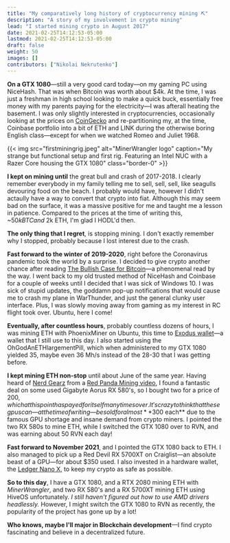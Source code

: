 ```yaml
---
title: "My comparatively long history of cryptocurrency mining ⛏"
description: "A story of my involvement in crypto mining"
lead: "I started mining crypto in August 2017"
date: 2021-02-25T14:12:53-05:00
lastmod: 2021-02-25T14:12:53-05:00
draft: false
weight: 50
images: []
contributors: ["Nikolai Nekrutenko"]
---
```


**On a GTX 1080**—still a very good card today—on my gaming PC using NiceHash. That was when Bitcoin was worth about $4k. At the time, I was just a freshman in high school looking to make a quick buck, essentially free money with my parents paying for the electricity—I was afterall heating the basement. I was only slightly interested in cryptocurrencies, occasionally looking at the prices on [CoinGecko](https://www.coingecko.com/en) and re-partitioning my, at the time, Coinbase portfolio into a bit of ETH and LINK during the otherwise boring English class—except for when we watched Romeo and Juliet 1968.

{{< img src="firstminingrig.jpeg" alt="MinerWrangler logo" caption="My strange but functional setup and first rig. Featuring an Intel NUC with a Razer Core housing the GTX 1080" class="border-0" >}}

**I kept on mining until** the great bull and crash of 2017-2018. I clearly remember everybody in my family telling me to sell, sell, sell, like seagulls devouring food on the beach. I probably would have, however I didn't actaully have a way to convert that crypto into fiat. Although this may seem bad on the surface, it was a massive positive for me and taught me a lesson in patience. Compared to the prices at the time of writing this, ~$50k BTC and ~$2k ETH, I'm glad I HODL'd then.

**The only thing that I regret**, is stopping mining. I don't exactly remember why I stopped, probably because I lost interest due to the crash.

**Fast forward to the winter of 2019-2020**, right before the Coronavirus pandemic took the world by a surprise. I decided to give crypto another chance after reading [The Bullish Case for Bitcoin](https://vijayboyapati.medium.com/the-bullish-case-for-bitcoin-6ecc8bdecc1)—a phenomenal read by the way. I went back to my old trusted method of NiceHash and Coinbase for a couple of weeks until I decided that I was sick of Windows 10. I was sick of stupid updates, the goddamn pop-up notifications that would cause me to crash my plane in WarThunder, and just the general clunky user interface. Plus, I was slowly moving away from gaming as my interest in RC flight took over. Ubuntu, here I come!

**Eventually, after countless hours**, probably countless dozens of hours, I was mining ETH with PhoenixMiner on Ubuntu, this time to [Exodus wallet](https://www.exodus.com/)—a wallet that I still use to this day. I also started using the OhGodAnETHlargementPill, which when administered to my GTX 1080 yielded 35, maybe even 36 Mh/s instead of the 28-30 that I was getting before.

**I kept mining ETH non-stop** until about June of the same year. Having heard of [Nerd Gearz](https://nerdgearz.com/) from a [Red Panda Mining video](https://www.youtube.com/channel/UCAGsnTCpw7pvhR4RAlEQGzg), I found a fantastic deal on some used Gigabyte Aorus RX 580's, so I bought two for a price of $200, which at this point has payed for itself many times over. It's crazy to think that these gpus can—at the time of writing—be sold for almost **$300 each** due to the famous GPU shortage and insane demand from crypto miners. I pointed the two RX 580s to mine ETH, while I switched the GTX 1080 over to RVN, and was earning about 50 RVN each day!

**Fast forward to November 2021**, and I pointed the GTX 1080 back to ETH. I also managed to pick up a Red Devil RX 5700XT on Craiglist—an absolute beast of a GPU—for about $350 used. I also invested in a hardware wallet, the [Ledger Nano X](https://shop.ledger.com/products/ledger-nano-x), to keep my crypto as safe as possible.

**So to this day**, I have a GTX 1080, and a RTX 2080 mining ETH with *MinerWrangler*, and two RX 580's and a RX 5700XT mining ETH using HiveOS unfortunately. *I still haven't figured out how to use AMD drivers headlessly.* However, I might switch the GTX 1080 to RVN as recently, the popularity of the project has gone up by a lot!

**Who knows, maybe I'll major in Blockchain development**—I find crypto fascinating and believe in a decentralized future.

